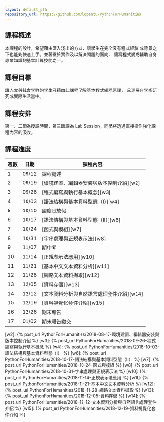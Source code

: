 ```yaml
---
layout: default_pfh
repository_url: https://github.com/lopentu/PythonForHumanities
---
```


## 課程概述

本課程的設計，希望藉由深入淺出的方式，讓學生在完全沒有程式經驗
或背景之下也能夠快速上手。並著重於實作及以解決問題的面向，
讓寫程式變成輔助自身專業知識的基本計算技能之一。

## 課程目標

讓人文與社會學群的學生可藉由此課程了解基本程式編程原理，
且運用在學術研究或實際生活當中。

## 課程安排

第一、二節為授課時間，第三節課為 Lab Session，同學將透過直接操作強化課程內容的吸收。

## 課程進度

| 週數   |  日期    |課程內容                                      |
|--------|----------|----------------------------------------------|
|   1    |  09/12   |課程概述                                      |
|   2    |  09/19   |[環境建置、編輯器安裝與版本控制介紹][w2]      |
|   3    |  09/26   |[程式編寫與執行基本概念][w3]                  |
|   4    |  10/03   |[語法結構與基本資料型態（I）][w4]             |
|   5    |  10/10   |國慶日放假                                    |
|   6    |  10/17   |[語法結構與基本資料型態（II）][w6]            |
|   7    |  10/24   |[函式與模組][w7]                              |
|   8    |  10/31   |[字串處理與正規表示法][w8]                    |
|   9    |  11/07   |期中考                                        |
|   10   |  11/14   |[正規表示法應用][w10]                         |
|   11   |  11/21   |[基本中文文本資料分析][w11]                   |
|   12   |  11/28   |[網路文本資料擷取][w12]                       |
|   13   |  12/05   |[資料存儲][w13]                               |
|   14   |  12/12   |[文本資料分析與自然語言處理套件介紹][w14]     |
|   15   |  12/19   |[資料視覺化套件介紹][w15]                     |
|   16   |  12/26   |期末報告                                      |
|   17   |  01/02   |期末報告繳交                                  | 

[w2]: {% post_url PythonForHumanities/2018-08-17-環境建置、編輯器安裝與版本控制介紹 %}
[w3]: {% post_url PythonForHumanities/2018-09-26-程式編寫與執行基本概念 %}
[w4]: {% post_url PythonForHumanities/2018-10-03-語法結構與基本資料型態（I） %}
[w6]: {% post_url PythonForHumanities/2018-10-17-語法結構與基本資料型態（II） %}
[w7]: {% post_url PythonForHumanities/2018-10-24-函式與模組 %}
[w8]: {% post_url PythonForHumanities/2018-10-31-字串處理與正規表示法 %}
[w10]: {% post_url PythonForHumanities/2018-11-14-正規表示法應用 %}
[w11]: {% post_url PythonForHumanities/2018-11-21-基本中文文本資料分析 %}
[w12]: {% post_url PythonForHumanities/2018-11-28-網路文本資料擷取 %}
[w13]: {% post_url PythonForHumanities/2018-12-05-資料存儲 %}
[w14]: {% post_url PythonForHumanities/2018-12-12-文本資料分析與自然語言處理套件介紹 %}
[w15]: {% post_url PythonForHumanities/2018-12-19-資料視覺化套件介紹 %}
